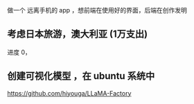 做一个 远离手机的 app ，想前端在使用好的界面，后端在创作发明


## 考虑日本旅游，澳大利亚 (1万支出)

进度 0，

## 创建可视化模型 ，在 ubuntu 系统中

https://github.com/hiyouga/LLaMA-Factory

